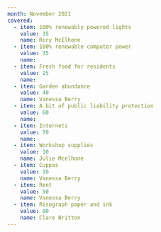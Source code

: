 ```yaml
---
month: November 2021
covered:
  - item: 100% renewably powered lights
    value: 35
    name: Rory McElhone
  - item: 100% renewable computer power
    value: 35
    name: 
  - item: Fresh food for residents
    value: 25
    name: 
  - item: Garden abundance
    value: 40
    name: Vanessa Berry
  - item: A bit of public liability protection
    value: 60
    name: 
  - item: Internets
    value: 70
    name: 
  - item: Workshop supplies
    value: 10
    name: Julie Mcelhone
  - item: Cuppas
    value: 10
    name: Vanessa Berry
  - item: Rent
    value: 50
    name: Vanessa Berry
  - item: Risograph paper and ink
    value: 80
    name: Clare Britton
---
```

